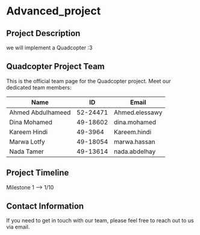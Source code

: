 # Advanced_project 

## Project Description

we will implement a Quadcopter :3 

## Quadcopter Project Team

This is the official team page for the Quadcopter project. Meet our dedicated team members:

| Name              | ID       | Email                  |
|-------------------|----------|------------------------|
| Ahmed Abdulhameed | 52-24471 | Ahmed.elessawy        |
| Dina Mohamed     | 49-18602 | dina.mohamed          |
| Kareem Hindi      | 49-3964  | Kareem.hindi          |
| Marwa Lotfy       | 49-18054 | marwa.hassan          |
| Nada Tamer        | 49-13614 | nada.abdelhay         |

## Project Timeline

Milestone 1 --> 1/10

## Contact Information

If you need to get in touch with our team, please feel free to reach out to us via email.

